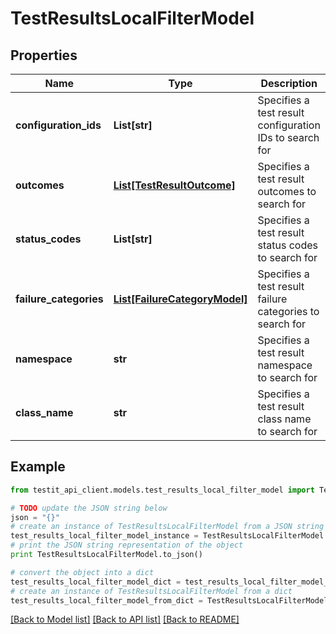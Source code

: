 # TestResultsLocalFilterModel


## Properties
Name | Type | Description | Notes
------------ | ------------- | ------------- | -------------
**configuration_ids** | **List[str]** | Specifies a test result configuration IDs to search for | [optional] 
**outcomes** | [**List[TestResultOutcome]**](TestResultOutcome.md) | Specifies a test result outcomes to search for | [optional] 
**status_codes** | **List[str]** | Specifies a test result status codes to search for | [optional] 
**failure_categories** | [**List[FailureCategoryModel]**](FailureCategoryModel.md) | Specifies a test result failure categories to search for | [optional] 
**namespace** | **str** | Specifies a test result namespace to search for | [optional] 
**class_name** | **str** | Specifies a test result class name to search for | [optional] 

## Example

```python
from testit_api_client.models.test_results_local_filter_model import TestResultsLocalFilterModel

# TODO update the JSON string below
json = "{}"
# create an instance of TestResultsLocalFilterModel from a JSON string
test_results_local_filter_model_instance = TestResultsLocalFilterModel.from_json(json)
# print the JSON string representation of the object
print TestResultsLocalFilterModel.to_json()

# convert the object into a dict
test_results_local_filter_model_dict = test_results_local_filter_model_instance.to_dict()
# create an instance of TestResultsLocalFilterModel from a dict
test_results_local_filter_model_from_dict = TestResultsLocalFilterModel.from_dict(test_results_local_filter_model_dict)
```
[[Back to Model list]](../README.md#documentation-for-models) [[Back to API list]](../README.md#documentation-for-api-endpoints) [[Back to README]](../README.md)


